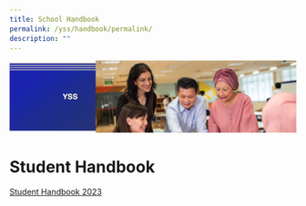 ```yaml
---
title: School Handbook
permalink: /yss/handbook/permalink/
description: ""
---
```

![](/images/yss.png)

**Student Handbook**
===================

[Student Handbook 2023](/files/School%20Handbook%202023_FINAL.pdf)